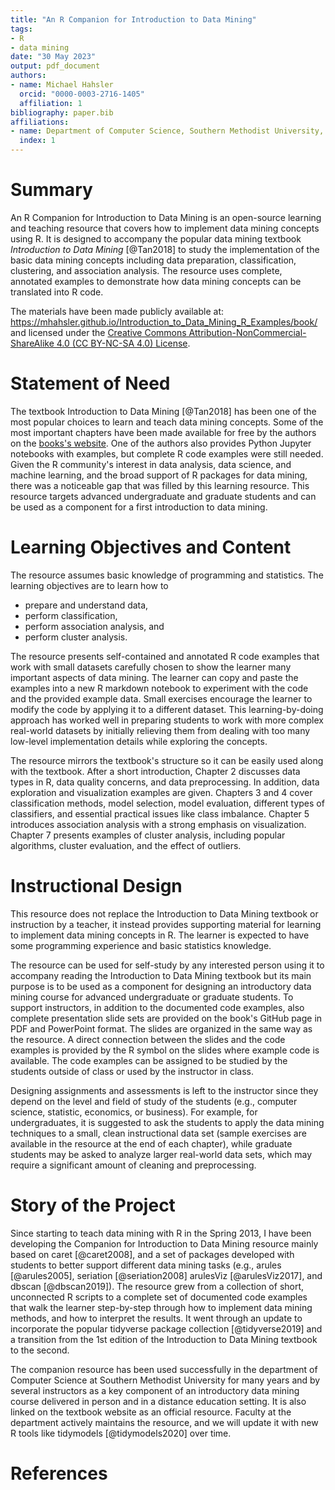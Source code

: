 ```yaml
---
title: "An R Companion for Introduction to Data Mining"
tags:
- R
- data mining
date: "30 May 2023"
output: pdf_document
authors:
- name: Michael Hahsler
  orcid: "0000-0003-2716-1405"
  affiliation: 1
bibliography: paper.bib
affiliations:
- name: Department of Computer Science, Southern Methodist University, USA
  index: 1
---
```


# Summary

An R Companion for Introduction to Data Mining is an open-source learning and
teaching resource that covers how to implement data mining concepts using R.
It is designed to accompany the popular data mining textbook _Introduction to
Data Mining_ [@Tan2018] to study the implementation of the basic data mining
concepts including data preparation, classification, clustering, and
association analysis.  The resource uses complete, annotated examples to
demonstrate how data mining concepts can be translated into R code.


The materials have been made publicly available at: <https://mhahsler.github.io/Introduction_to_Data_Mining_R_Examples/book/> and licensed under the [Creative Commons Attribution-NonCommercial-ShareAlike 4.0 (CC BY-NC-SA 4.0) License](https://creativecommons.org/licenses/by-nc-sa/4.0/).

# Statement of Need

The textbook Introduction to Data Mining [@Tan2018] has been one of the most
popular choices to learn and teach data mining concepts.  Some of the most
important chapters have been made available for free by the authors on the
[books's website](https://www-users.cse.umn.edu/~kumar001/dmbook/index.php).
One of the authors also provides Python Jupyter notebooks with examples, but
complete R code examples were still needed. Given the R community's interest in
data analysis, data science, and machine learning, and the broad support of R
packages for data mining, there was a noticeable gap that was filled by this
learning resource.  This resource targets advanced undergraduate and graduate
students and can be used as a component for a first introduction to data
mining. 

# Learning Objectives and Content

The resource assumes basic knowledge of programming and statistics.  The
learning objectives are to learn how to

* prepare and understand data,
* perform classification,
* perform association analysis, and
* perform cluster analysis.

The resource presents self-contained and annotated R code examples that work
with small datasets carefully chosen to show the learner many important aspects
of data mining. The learner can copy and paste the examples into a new R
markdown notebook to experiment with the code and the provided example data.
Small exercises encourage the learner to modify the code by applying it to a
different dataset. This learning-by-doing approach has worked well in
preparing students to work with more complex real-world datasets by initially
relieving them from dealing with too many low-level implementation details
while exploring the concepts. 

The resource mirrors the textbook's structure so it can be easily used along
with the textbook. After a short introduction, Chapter 2 discusses data types
in R, data quality concerns, and data preprocessing. In addition, data
exploration and visualization examples are given. Chapters 3 and 4 cover
classification methods, model selection, model evaluation, different types of
classifiers, and essential practical issues like class imbalance. Chapter 5
introduces association analysis with a strong emphasis on visualization.
Chapter 7 presents examples of cluster analysis, including popular algorithms,
cluster evaluation, and the effect of outliers.

# Instructional Design

This resource does not replace the Introduction to Data Mining textbook or
instruction by a teacher, it instead provides supporting material for learning
to implement data mining concepts in R. The learner is expected to have some
programming experience and basic statistics knowledge. 

The resource can be used for self-study by any interested person using it to
accompany reading the Introduction to Data Mining textbook but its main purpose
is to be used as a component for designing an introductory data mining course
for advanced undergraduate or graduate students. To support instructors, in
addition to the documented code examples, also complete presentation slide sets
are provided on the book's GitHub page in PDF and PowerPoint format.  The
slides are organized in the same way as the resource. A direct connection
between the slides and the code examples is provided by the R symbol on the
slides where example code is available.  The code examples can be assigned to
be studied by the students outside of class or used by the instructor in class.

Designing assignments and assessments is left to the instructor since they
depend on the level and field of study of the students (e.g., computer science,
statistic, economics, or business).  For example, for undergraduates, it is
suggested to ask the students to apply the data mining techniques to a small,
clean instructional data set (sample exercises are available in the resource at
the end of each chapter), while graduate students may be asked to analyze
larger real-world data sets, which may require a significant amount of cleaning
and preprocessing. 

# Story of the Project

Since starting to teach data mining with R in the Spring 2013, I have been
developing the Companion for Introduction to Data Mining resource mainly based
on caret [@caret2008], and a set of packages developed with students to better
support different data mining tasks (e.g., arules [@arules2005], seriation
[@seriation2008] arulesViz [@arulesViz2017], and dbscan [@dbscan2019]).  The
resource grew from a collection of short, unconnected R scripts to a complete
set of documented code examples that walk the learner step-by-step through how
to implement data mining methods, and how to interpret the results.  It went
through an update to incorporate the popular tidyverse package collection
[@tidyverse2019] and a transition from the 1st edition of the  Introduction to
Data Mining textbook to the second.

The companion resource has been used successfully in the department of Computer
Science at Southern Methodist University for many years and by several
instructors as a key component of an introductory data mining course delivered
in person and in a distance education setting.  It is also linked on the
textbook website as an official resource.  Faculty at the department actively
maintains the resource, and we will update it with new R tools like tidymodels
[@tidymodels2020] over time.

# References
